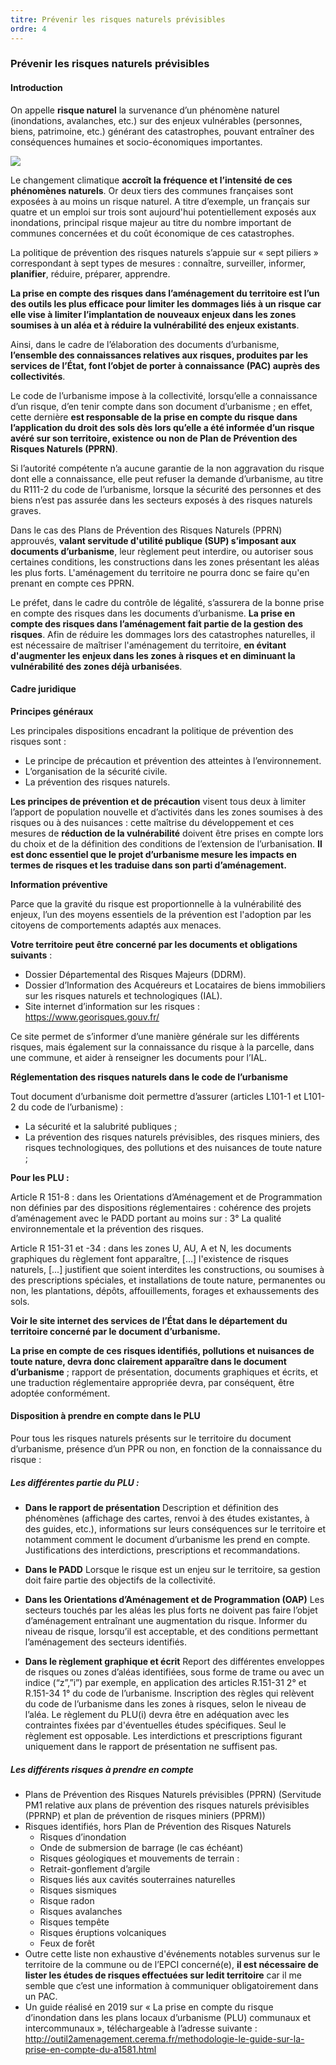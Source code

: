 ```yaml
---
titre: Prévenir les risques naturels prévisibles
ordre: 4
---
```

### Prévenir les risques naturels prévisibles

#### Introduction

On appelle **risque naturel** la survenance d’un phénomène naturel (inondations, avalanches, etc.) sur des enjeux vulnérables (personnes, biens, patrimoine, etc.) générant des catastrophes, pouvant entraîner des conséquences humaines et socio-économiques importantes.

 <img src="/images/risques.png"/>
 
Le changement climatique **accroît la fréquence et l’intensité de ces phénomènes naturels**. Or deux tiers des communes françaises sont exposées à au moins un risque naturel. A titre d’exemple, un français sur quatre et un emploi sur trois sont aujourd'hui potentiellement exposés aux inondations, principal risque majeur au titre du nombre important de communes concernées et du coût économique de ces catastrophes.

La politique de prévention des risques naturels s’appuie sur « sept piliers » correspondant à sept types de mesures : connaître, surveiller, informer, **planifier**, réduire, préparer, apprendre.

**La prise en compte des risques dans l’aménagement du territoire est l’un des outils les plus efficace pour limiter les dommages liés à un risque car elle vise à limiter l’implantation de nouveaux enjeux dans les zones soumises à un aléa et à réduire la vulnérabilité des enjeux existants**.

Ainsi, dans le cadre de l’élaboration des documents d’urbanisme, **l’ensemble des connaissances relatives aux risques, produites par les services de l’État, font l’objet de porter à connaissance (PAC) auprès des collectivités**.

Le code de l’urbanisme impose à la collectivité, lorsqu’elle a connaissance d’un risque, d’en tenir compte dans son document d’urbanisme ; en effet, cette dernière **est responsable de la prise en compte du risque dans l’application du droit des sols dès lors qu’elle a été informée d’un risque avéré sur son territoire, existence ou non de Plan de Prévention des Risques Naturels (PPRN)**.

Si l’autorité compétente n’a aucune garantie de la non aggravation du risque dont elle a connaissance, elle peut refuser la demande d’urbanisme, au titre du R111-2 du code de l’urbanisme, lorsque la sécurité des personnes et des biens n’est pas assurée dans les secteurs exposés à des risques naturels graves.

Dans le cas des Plans de Prévention des Risques Naturels (PPRN) approuvés, **valant servitude d'utilité publique (SUP) s’imposant aux documents d’urbanisme**, leur règlement  peut interdire, ou autoriser sous certaines conditions, les constructions dans les zones présentant les aléas les plus forts. L'aménagement du territoire ne pourra donc se faire qu'en prenant en compte ces PPRN.

Le préfet, dans le cadre du contrôle de légalité, s’assurera de la bonne prise en compte des risques dans les documents d’urbanisme.
**La prise en compte des risques dans l’aménagement fait partie de la gestion des risques**.
Afin de réduire les dommages lors des catastrophes naturelles, il est nécessaire de maîtriser l'aménagement du territoire, **en évitant d'augmenter les enjeux dans les zones à risques et en diminuant la vulnérabilité des zones déjà urbanisées**.

#### Cadre juridique

**Principes généraux**

Les principales dispositions encadrant la politique de prévention des risques sont :

- Le principe de précaution et prévention des atteintes à l’environnement.
- L’organisation de la sécurité civile.
- La prévention des risques naturels.

**Les principes de prévention et de précaution** visent tous deux à limiter l’apport de population nouvelle et d’activités dans les zones soumises à des risques ou à des nuisances : cette maîtrise du développement et ces mesures de **réduction de la vulnérabilité** doivent être prises en compte lors du choix et de la définition des conditions de l’extension de l’urbanisation. **Il est donc essentiel que le projet d’urbanisme mesure les impacts en termes de risques et les traduise dans son parti d’aménagement.**

**Information préventive**

Parce que la gravité du risque est proportionnelle à la vulnérabilité des enjeux, l’un des moyens essentiels de la prévention est l'adoption par les citoyens de comportements adaptés aux menaces.

**Votre territoire peut être concerné par les documents et obligations suivants** :

- Dossier  Départemental des Risques Majeurs (DDRM).
- Dossier d’Information 	des Acquéreurs et Locataires de biens immobiliers sur les risques naturels et technologiques (IAL).
- Site internet d’information sur les risques : https://www.georisques.gouv.fr/	

Ce site permet de s’informer d’une manière générale sur les différents risques, mais également sur la connaissance du risque à la parcelle, dans une commune, et aider à renseigner les documents pour l’IAL.

**Réglementation des risques naturels dans le code de l’urbanisme**

Tout document d’urbanisme doit permettre d’assurer (articles L101-1 et L101-2 du code de l’urbanisme) :
- La sécurité et la salubrité publiques ;
- La prévention des risques naturels prévisibles, des risques miniers, des risques technologiques, des pollutions et des nuisances de toute nature ;

**Pour les PLU :**

Article R 151-8 : dans les Orientations d’Aménagement et de Programmation non définies par des dispositions réglementaires  : cohérence des projets d’aménagement avec le PADD portant au moins sur : 3° La qualité environnementale et la prévention des risques.

Article R 151-31 et -34 : dans les zones U, AU, A et N, les documents graphiques du règlement font apparaître, […] l'existence de risques naturels, [...] justifient que soient interdites les constructions, ou soumises à des prescriptions spéciales, et installations de toute nature, permanentes ou non, les plantations, dépôts, affouillements, forages et exhaussements des sols.

**Voir le site internet des services de l’État dans le département du territoire concerné par le document d’urbanisme.**

**La prise en compte de ces risques identifiés, pollutions et nuisances de toute nature, devra donc clairement apparaître dans le document d’urbanisme** ; rapport de présentation, documents graphiques et écrits, et une traduction réglementaire appropriée devra, par conséquent, être adoptée conformément.

#### Disposition à prendre en compte dans le PLU
Pour tous les risques naturels présents sur le territoire du document d’urbanisme, présence d’un PPR ou non, en fonction de la connaissance du risque :

##### Les différentes partie du PLU :

- **Dans le rapport de présentation**
Description et définition des phénomènes (affichage des cartes, renvoi à des études existantes, à des guides, etc.), informations sur leurs conséquences sur le territoire et notamment comment le document d’urbanisme les prend en compte.
Justifications des interdictions, prescriptions et recommandations.
- **Dans le PADD**
Lorsque le risque est un enjeu sur le territoire, sa gestion doit faire partie des objectifs de la collectivité.

- **Dans les Orientations d’Aménagement et de Programmation (OAP)**
Les secteurs touchés par les aléas les plus forts ne doivent pas faire l’objet d’aménagement entraînant une augmentation du risque.
Informer du niveau de risque, lorsqu’il est acceptable, et des conditions permettant l’aménagement des secteurs identifiés.

- **Dans le règlement graphique et écrit**
Report des différentes enveloppes de risques ou zones d’aléas identifiées, sous forme de trame ou avec un indice (“z”,”i”) par exemple, en application des articles R.151-31 2° et R.151-34 1° du code de l’urbanisme. Inscription des règles qui relèvent du code de l’urbanisme dans les zones à risques, selon le niveau de l’aléa. Le règlement du PLU(i) devra être en adéquation avec les contraintes fixées par d'éventuelles études spécifiques. Seul le règlement est opposable. Les interdictions et prescriptions figurant uniquement dans le rapport de présentation ne suffisent pas. 


##### Les différents risques à prendre en compte

- Plans de Prévention des Risques Naturels prévisibles (PPRN) (Servitude PM1 relative aux plans de prévention des risques naturels	prévisibles (PPRNP) et plan de prévention de risques miniers (PPRM))
- Risques identifiés, hors Plan de Prévention des Risques Naturels
  - Risques d’inondation
  - Onde de submersion de barrage (le cas échéant)
  - Risques géologiques et mouvements de terrain :
  - Retrait-gonflement d’argile
  - Risques liés aux cavités souterraines naturelles
  - Risques sismiques
  - Risque radon
  - Risques avalanches
  - Risques tempête
  - Risques éruptions volcaniques
  - Feux de forêt
- Outre cette liste non exhaustive d'événements notables survenus sur le territoire de la commune ou de l’EPCI concerné(e), **il est nécessaire de lister les études de risques effectuées sur ledit territoire** car il me semble que c’est une information à communiquer obligatoirement dans un PAC.
- Un guide réalisé en 2019 sur « La prise en compte du risque d’inondation dans les plans locaux d’urbanisme (PLU) communaux et intercommunaux », téléchargeable à l’adresse suivante :
http://outil2amenagement.cerema.fr/methodologie-le-guide-sur-la-prise-en-compte-du-a1581.html
